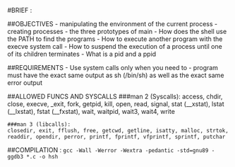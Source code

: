 #BRIEF : 

##OBJECTIVES 
	- manipulating the environment of the current process
	- creating processes
	- the three prototypes of main
	- How does the shell use the PATH to find the programs
	- How to execute another program with the execve system call
	- How to suspend the execution of a process until one of its children terminates
	- What is a pid and a ppid

##REQUIREMENTS
	- Use system calls only when you need to
	- program must have the exact same output as sh (/bin/sh) as well as the exact same error output

##ALLOWED FUNCS AND SYSCALLS
	###man 2 (Syscalls):
	access, chdir, close, execve, _exit, fork, getpid, kill, open, read, signal, stat (\__xstat), lstat (\__lxstat), fstat (\__fxstat), wait, waitpid, wait3, wait4, write 

	###man 3 (libcalls):
	closedir, exit, fflush, free, getcwd, getline, isatty, malloc, strtok, readdir, opendir, perror, printf, fprintf, vfprintf, sprintf, putchar 

##COMPILATION :
	`gcc -Wall -Werror -Wextra -pedantic -std=gnu89 -ggdb3 *.c -o hsh`
